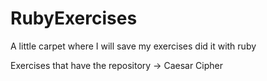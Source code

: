 # RubyExercises
A little carpet where I will save my exercises did it with ruby

Exercises that have the repository
-> Caesar Cipher

